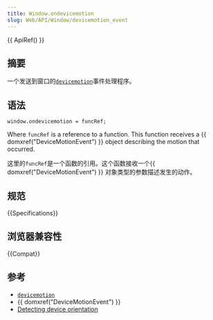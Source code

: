 ```yaml
---
title: Window.ondevicemotion
slug: Web/API/Window/devicemotion_event
---
```


{{ ApiRef() }}

## 摘要

一个发送到窗口的[`devicemotion`](/zh-CN/docs/Web/API/Window/devicemotion_event)事件处理程序。

## 语法

```plain
window.ondevicemotion = funcRef;
```

Where `funcRef` is a reference to a function. This function receives a {{ domxref("DeviceMotionEvent") }} object describing the motion that occurred.

这里的`funcRef`是一个函数的引用。这个函数接收一个{{ domxref("DeviceMotionEvent") }} 对象类型的参数描述发生的动作。

## 规范

{{Specifications}}

## 浏览器兼容性

{{Compat}}

## 参考

- [`devicemotion`](/zh-CN/docs/Web/API/Window/devicemotion_event)
- {{ domxref("DeviceMotionEvent") }}
- [Detecting device orientation](/zh-CN/Detecting_device_orientation)
